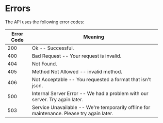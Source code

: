 # Errors

The API uses the following error codes:

| Error Code | Meaning                                                                                   |
| ---------- | ----------------------------------------------------------------------------------------- |
| 200        | Ok -- Successful.                                                                         |
| 400        | Bad Request -- Your request is invalid.                                                   |
| 404        | Not Found.                                                                                |
| 405        | Method Not Allowed -- invalid method.                                                     |
| 406        | Not Acceptable -- You requested a format that isn't json.                                 |
| 500        | Internal Server Error -- We had a problem with our server. Try again later.               |
| 503        | Service Unavailable -- We're temporarily offline for maintenance. Please try again later. |
